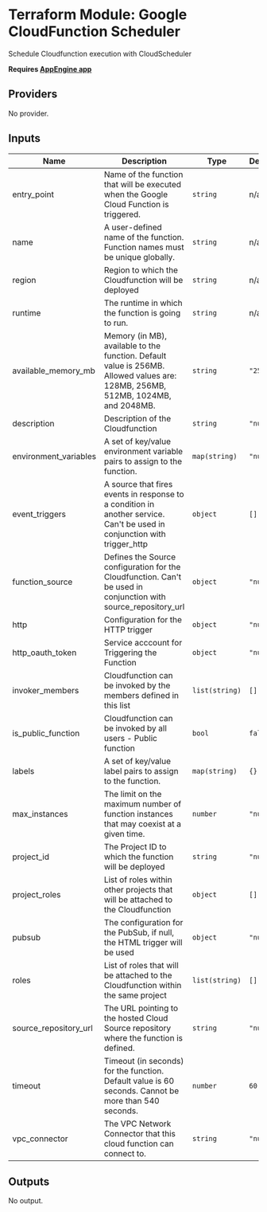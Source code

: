 # Terraform Module: Google CloudFunction Scheduler

Schedule Cloudfunction execution with CloudScheduler

**Requires [AppEngine app](https://cloud.google.com/scheduler/docs/)**

<!-- BEGINNING OF PRE-COMMIT-TERRAFORM DOCS HOOK -->
## Providers

No provider.

## Inputs

| Name | Description | Type | Default | Required |
|------|-------------|------|---------|:-----:|
| entry\_point | Name of the function that will be executed when the Google Cloud Function is triggered. | `string` | n/a | yes |
| name | A user-defined name of the function. Function names must be unique globally. | `string` | n/a | yes |
| region | Region to which the Cloudfunction will be deployed | `string` | n/a | yes |
| runtime | The runtime in which the function is going to run. | `string` | n/a | yes |
| available\_memory\_mb | Memory (in MB), available to the function. Default value is 256MB. Allowed values are: 128MB, 256MB, 512MB, 1024MB, and 2048MB. | `string` | `"256MB"` | no |
| description | Description of the Cloudfunction | `string` | `"null"` | no |
| environment\_variables | A set of key/value environment variable pairs to assign to the function. | `map(string)` | `"null"` | no |
| event\_triggers | A source that fires events in response to a condition in another service. Can't be used in conjunction with trigger\_http | `object` | `[]` | no |
| function\_source | Defines the Source configuration for the Cloudfunction. Can't be used in conjunction with source\_repository\_url | `object` | `"null"` | no |
| http | Configuration for the HTTP trigger | `object` | `"null"` | no |
| http\_oauth\_token | Service acccount for Triggering the Function | `object` | `"null"` | no |
| invoker\_members | Cloudfunction can be invoked by the members defined in this list | `list(string)` | `[]` | no |
| is\_public\_function | Cloudfunction can be invoked by all users - Public function | `bool` | `false` | no |
| labels | A set of key/value label pairs to assign to the function. | `map(string)` | `{}` | no |
| max\_instances | The limit on the maximum number of function instances that may coexist at a given time. | `number` | `"null"` | no |
| project\_id | The Project ID to which the function will be deployed | `string` | `"null"` | no |
| project\_roles | List of roles within other projects that will be attached to the Cloudfunction | `object` | `[]` | no |
| pubsub | The configuration for the PubSub, if null, the HTML trigger will be used | `object` | `"null"` | no |
| roles | List of roles that will be attached to the Cloudfunction within the same project | `list(string)` | `[]` | no |
| source\_repository\_url | The URL pointing to the hosted Cloud Source repository where the function is defined. | `string` | `"null"` | no |
| timeout | Timeout (in seconds) for the function. Default value is 60 seconds. Cannot be more than 540 seconds. | `number` | `60` | no |
| vpc\_connector | The VPC Network Connector that this cloud function can connect to. | `string` | `"null"` | no |

## Outputs

No output.

<!-- END OF PRE-COMMIT-TERRAFORM DOCS HOOK -->
